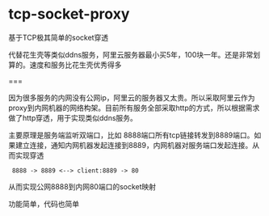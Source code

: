 # tcp-socket-proxy
基于TCP极其简单的socket穿透

代替花生壳等类似ddns服务，阿里云服务器最小买5年，100块一年。还是非常划算的。速度和服务比花生壳优秀得多

===

因为很多服务的内网没有公网ip，阿里云的服务器又太贵。所以采取阿里云作为proxy到内网机器的网络构架。目前所有服务全部采取http的方式，所以根据需求做了http穿透，用于实现类似ddns服务。

主要原理是服务端监听双端口，比如 8888端口所有tcp链接转发到8889端口。如果建立连接，通知内网机器发起连接到8889，内网机器对服务端口发起连接。从而实现穿透

``` 8888 -> 8889 <--> client:8889 -> 80```

从而实现公网8888到内网80端口的socket映射

功能简单，代码也简单
